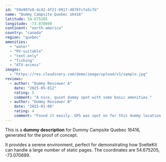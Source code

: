 ```yaml
---
id: "59e907e8-4c42-4f21-9917-4878fcfa5c7b"
name: "Dummy Campsite Quebec 16416"
latitude: 54.675205
longitude: -73.070699
continent: "north-america"
country: "canada"
region: "quebec"
amenities:
  - "water"
  - "RV-suitable"
  - "tent-only"
  - "fishing"
  - "ATV-access"
images:
  - "https://res.cloudinary.com/demo/image/upload/v1/sample.jpg"
reviews:
  - author: "Dummy Reviewer A"
    date: "2025-05-012"
    rating: 5
    comment: "A nice, quiet dummy spot with some basic amenities."
  - author: "Dummy Reviewer B"
    date: "2025-01-06"
    rating: 4
    comment: "Found it easily. GPS was spot on for this dummy location."
---
```


This is a **dummy description** for Dummy Campsite Quebec 16416, generated for the proof of concept.

It provides a serene environment, perfect for demonstrating how SvelteKit can handle a large number of static pages. The coordinates are 54.675205, -73.070699.
